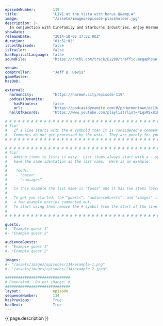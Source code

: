 ```yaml
---
episodeNumber:        119
title:                "LIVE at the Vista with bonus Q&amp;A"
image:                "/assets/images/episode-placeholder.jpg"
description: |-
  In conjunction with Cinefamily and Starburns Industries, enjoy Harmontown, LIVE from the Vista theater with a special Q&A for the HARMONTOWN movie, now at harmontown.com!
showDate:             
releaseDate:          "2014-10-05 17:52:00Z"
duration:             "01:51:02"
isLostEpisode:        false
isTrailer:            false
hasExplicitLanguage:  false
soundFile:            "https://chtbl.com/track/E2288/traffic.megaphone.fm/STA9661898465.mp3?updated=1560988312"

venue:                
comptroller:          "Jeff B. Davis"
gameMaster:           
hasDnD:               

external:
  harmonCity:         "https://harmon.city/episode-119"
  podcastDynamite:
    hasMinutes:       false
    url:              "https://podcastdynamite.com/#/p/Harmontown/e/134/119"
  hallOfRecords:      "https://www.youtube.com/playlist?list=PLqxM5x81hNOZilMKB5wzq8Igmb1oxUNT1"

# # # # # # # # # # # # # # # # # # # # # # # # # # # # # # # # # # # # # # # # # # # # #
# Tip!
#   If a line starts with the # symbold then it is considered a comment.
#   Comments do not get processed by the wiki.  They are purely for your information.
# # # # # # # # # # # # # # # # # # # # # # # # # # # # # # # # # # # # # # # # # # # # #

# # # # # # # # # # # # # # # # # # # # # # # # # # # # # # # # # # # # # # # # # # # # #
# Tip!
#   Adding items to lists is easy.  List items always start with a - symbol and have
#   have the same identation as the list name.  Here is an example.
#
#    foods:
#    - "bacon"
#    - "sausages"
#
#   In this example the list name is "foods" and it has two items (bacon, and sausages).
#
#   To get you started, the "guests", "audienceGuests", and "images" lists below have
#   a few example entries commented out.
#   To start using them remove the # symbol from the start of the line.
#
# # # # # # # # # # # # # # # # # # # # # # # # # # # # # # # # # # # # # # # # # # # # #

guests:
#- "Example guest 1"
#- "Example guest 2"

audienceGuests:
#- "Example guest 1"
#- "Example guest 2"

images:
#- "/assets/images/episodes/134/example-1.png"
#- "/assets/images/episodes/134/example-2.jpeg"

##############################
# Generated.  Do not change! #
##############################
layout:               episode
sequenceNumber:       134
hasPrevious:          True
hasNext:              True
---
```


<!-- The episode description will be rendered here -->
{{ page.description }}

<!-- Add your content BELOW here -->
<!-- vvvvvvvvvvvvvvvvvvvvvvvvvvv -->




<!-- ^^^^^^^^^^^^^^^^^^^^^^^^^^^ -->
<!-- Add your content ABOVE here -->

<!-- The episode gallery will be rendered here -->